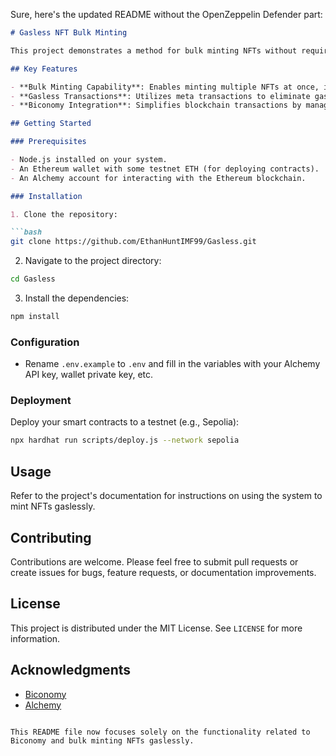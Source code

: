 Sure, here's the updated README without the OpenZeppelin Defender part:

```markdown
# Gasless NFT Bulk Minting

This project demonstrates a method for bulk minting NFTs without requiring the user to pay gas fees. It leverages [Biconomy](https://www.biconomy.io/) for facilitating meta transactions, allowing users to mint multiple NFTs in a single action seamlessly.

## Key Features

- **Bulk Minting Capability**: Enables minting multiple NFTs at once, improving efficiency.
- **Gasless Transactions**: Utilizes meta transactions to eliminate gas fees for the user, making the NFT minting process more accessible.
- **Biconomy Integration**: Simplifies blockchain transactions by managing gas fees on behalf of users.

## Getting Started

### Prerequisites

- Node.js installed on your system.
- An Ethereum wallet with some testnet ETH (for deploying contracts).
- An Alchemy account for interacting with the Ethereum blockchain.

### Installation

1. Clone the repository:

```bash
git clone https://github.com/EthanHuntIMF99/Gasless.git
```

2. Navigate to the project directory:

```bash
cd Gasless
```

3. Install the dependencies:

```bash
npm install
```

### Configuration

- Rename `.env.example` to `.env` and fill in the variables with your Alchemy API key, wallet private key, etc.

### Deployment

Deploy your smart contracts to a testnet (e.g., Sepolia):

```bash
npx hardhat run scripts/deploy.js --network sepolia
```

## Usage

Refer to the project's documentation for instructions on using the system to mint NFTs gaslessly.

## Contributing

Contributions are welcome. Please feel free to submit pull requests or create issues for bugs, feature requests, or documentation improvements.

## License

This project is distributed under the MIT License. See `LICENSE` for more information.

## Acknowledgments

- [Biconomy](https://www.biconomy.io/)
- [Alchemy](https://www.alchemy.com/)
```

This README file now focuses solely on the functionality related to Biconomy and bulk minting NFTs gaslessly.
